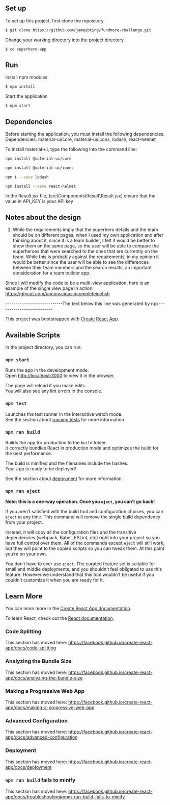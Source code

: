 ## Set up

To set up this project, first clone the repository

```bash
$ git clone https://github.com/jamesbting/fundmore-challenge.git
```

Change your working directory into the project directory

```bash
$ cd superhero-app
```

## Run

Install npm modules

```bash
$ npm install
```

Start the application

```bash
$ npm start
```

## Dependencies

Before starting the application, you must install the following dependencies.
Dependencies: material-ui/core, material-ui/icons, lodash, react-helmet

To install material-ui, type the following into the command line:

```bash
npm install @material-ui/core
```

```bash
npm install @material-ui/icons
```

```bash
npm i --save lodash
```

```bash
npm install --save react-helmet
```

In the Result.jsx file, (src\Components\Result\Result.jsx) ensure that the value in API_KEY is your API key

## Notes about the design

1. While the requirements imply that the superhero details and the team should be on different pages, when I used my own application and after thinking about it, since it is a team builder, I felt it would be better to show them on the same page, so the user will be able to compare the superheroes that were searched to the ones that are currently on the team. While this is probably against the requirements, in my opinion it would be better since the user will be able to see the differences between their team members and the search results, an important consideration for a team builder app.

Since I will modify the code to be a multi-view application, here is an example of the single view page in action: https://gfycat.com/unconsciousincompleteicefish

----------------------------The text below this line was generated by npx--------------------------

This project was bootstrapped with [Create React App](https://github.com/facebook/create-react-app).

## Available Scripts

In the project directory, you can run:

### `npm start`

Runs the app in the development mode.<br />
Open [http://localhost:3000](http://localhost:3000) to view it in the browser.

The page will reload if you make edits.<br />
You will also see any lint errors in the console.

### `npm test`

Launches the test runner in the interactive watch mode.<br />
See the section about [running tests](https://facebook.github.io/create-react-app/docs/running-tests) for more information.

### `npm run build`

Builds the app for production to the `build` folder.<br />
It correctly bundles React in production mode and optimizes the build for the best performance.

The build is minified and the filenames include the hashes.<br />
Your app is ready to be deployed!

See the section about [deployment](https://facebook.github.io/create-react-app/docs/deployment) for more information.

### `npm run eject`

**Note: this is a one-way operation. Once you `eject`, you can’t go back!**

If you aren’t satisfied with the build tool and configuration choices, you can `eject` at any time. This command will remove the single build dependency from your project.

Instead, it will copy all the configuration files and the transitive dependencies (webpack, Babel, ESLint, etc) right into your project so you have full control over them. All of the commands except `eject` will still work, but they will point to the copied scripts so you can tweak them. At this point you’re on your own.

You don’t have to ever use `eject`. The curated feature set is suitable for small and middle deployments, and you shouldn’t feel obligated to use this feature. However we understand that this tool wouldn’t be useful if you couldn’t customize it when you are ready for it.

## Learn More

You can learn more in the [Create React App documentation](https://facebook.github.io/create-react-app/docs/getting-started).

To learn React, check out the [React documentation](https://reactjs.org/).

### Code Splitting

This section has moved here: https://facebook.github.io/create-react-app/docs/code-splitting

### Analyzing the Bundle Size

This section has moved here: https://facebook.github.io/create-react-app/docs/analyzing-the-bundle-size

### Making a Progressive Web App

This section has moved here: https://facebook.github.io/create-react-app/docs/making-a-progressive-web-app

### Advanced Configuration

This section has moved here: https://facebook.github.io/create-react-app/docs/advanced-configuration

### Deployment

This section has moved here: https://facebook.github.io/create-react-app/docs/deployment

### `npm run build` fails to minify

This section has moved here: https://facebook.github.io/create-react-app/docs/troubleshooting#npm-run-build-fails-to-minify
